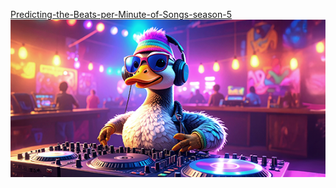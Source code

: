 [Predicting-the-Beats-per-Minute-of-Songs-season-5](https://www.kaggle.com/competitions/playground-series-s5e9/leaderboard)
![Predicting-the-Beats-per-Minute-of-Songs](https://github.com/Ishita95-harvard/Predicting-the-Beats-per-Minute-of-Songs-season-5/blob/main/header%20(3).png)
